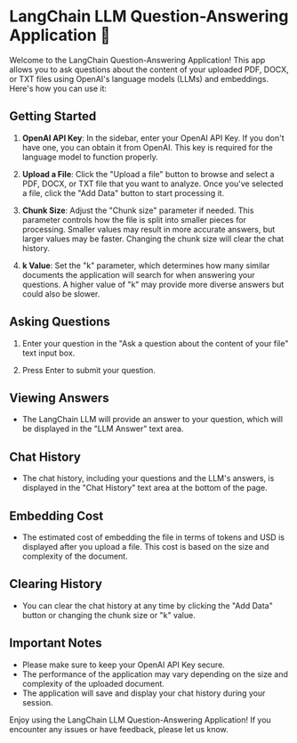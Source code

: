 # LangChain LLM Question-Answering Application 🤖

Welcome to the LangChain Question-Answering Application! This app allows you to ask questions about the content of your uploaded PDF, DOCX, or TXT files using OpenAI's language models (LLMs) and embeddings. Here's how you can use it:

## Getting Started
1. **OpenAI API Key**: In the sidebar, enter your OpenAI API Key. If you don't have one, you can obtain it from OpenAI. This key is required for the language model to function properly.

2. **Upload a File**: Click the "Upload a file" button to browse and select a PDF, DOCX, or TXT file that you want to analyze. Once you've selected a file, click the "Add Data" button to start processing it.

3. **Chunk Size**: Adjust the "Chunk size" parameter if needed. This parameter controls how the file is split into smaller pieces for processing. Smaller values may result in more accurate answers, but larger values may be faster. Changing the chunk size will clear the chat history.

4. **k Value**: Set the "k" parameter, which determines how many similar documents the application will search for when answering your questions. A higher value of "k" may provide more diverse answers but could also be slower.

## Asking Questions
1. Enter your question in the "Ask a question about the content of your file" text input box.

2. Press Enter to submit your question.

## Viewing Answers
- The LangChain LLM will provide an answer to your question, which will be displayed in the "LLM Answer" text area.

## Chat History
- The chat history, including your questions and the LLM's answers, is displayed in the "Chat History" text area at the bottom of the page.

## Embedding Cost
- The estimated cost of embedding the file in terms of tokens and USD is displayed after you upload a file. This cost is based on the size and complexity of the document.

## Clearing History
- You can clear the chat history at any time by clicking the "Add Data" button or changing the chunk size or "k" value.

## Important Notes
- Please make sure to keep your OpenAI API Key secure.
- The performance of the application may vary depending on the size and complexity of the uploaded document.
- The application will save and display your chat history during your session.

Enjoy using the LangChain LLM Question-Answering Application! If you encounter any issues or have feedback, please let us know.